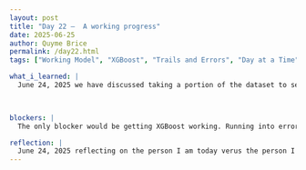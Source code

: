 ```yaml
---
layout: post
title: "Day 22 –  A working progress"
date: 2025-06-25
author: Quyme Brice
permalink: /day22.html
tags: ["Working Model", "XGBoost", "Trails and Errors", "Day at a Time"]

what_i_learned: |
  June 24, 2025 we have discussed taking a portion of the dataset to see if the model work. Our dataset is a very large file and will take a lot of time to process. So we actually got our model working and tested future predictions for test. We scale for two months worth of data for right now and plan to use our multi-year data once we make the right correction to the current model. Our current model actually tell us if there's a delay our not. XGBoost took awhile to get it properly running but we finally got it. We plan to use the large file to predict delay within all months of the year.

  

blockers: |
  The only blocker would be getting XGBoost working. Running into errors was a common occurrence. There's multiple file that need to be downloaded to get it started. These files have to be in the right loctaion for XGBoost to recongize.

reflection: |
  June 24, 2025 reflecting on the person I am today verus the person I was yesterday or last year, I'm definitely an upgrade. I've been pushing myself to need heights that will make me a more defined person. Reflection on my ability to understand my errors not just as an engineer but as a regular person. Sometimes I remind myself that I'm a regular person that took up engineering one day. To be in the position to finally use what I trained for all these years is great. I want to continue becoming better.
---
```

